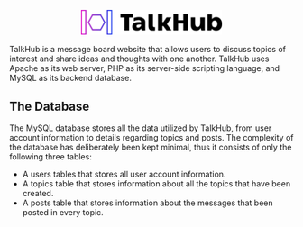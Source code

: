 <p align="center"><img src="img/logo.png" width="250"></p>

 TalkHub is a message board website that allows users to discuss topics of interest and share ideas and thoughts with one another.
 TalkHub uses Apache as its web server, PHP as its server-side scripting language, and MySQL as its backend database.

## The Database
The MySQL database stores all the data utilized by TalkHub, from user account information to details regarding topics and posts.
The complexity of the database has deliberately been kept minimal, thus it consists of only the following three tables:
*	A users tables that stores all user account information.
* A topics table that stores information about all the topics that have been created.
*	A posts table that stores information about the messages that been posted in every topic.
